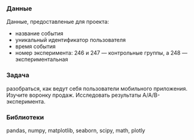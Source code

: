 
### Данные
Данные, предоставленые для проекта:
- название события
- уникальный идентификатор пользователя
- время события
- номер эксперимента: 246 и 247 — контрольные группы, а 248 — экспериментальная

### Задача
разобраться, как ведут себя пользователи мобильного приложения. Изучите воронку продаж. Исследовать результаты A/A/B-эксперимента.

### Библиотеки
pandas, numpy, matplotlib, seaborn, scipy, math, plotly



